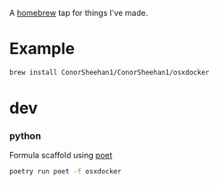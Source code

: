 A [homebrew](https://docs.brew.sh/) tap for things I've made.

# Example
```bash
brew install ConorSheehan1/ConorSheehan1/osxdocker
```

# dev
### python
Formula scaffold using [poet](https://github.com/tdsmith/homebrew-pypi-poet)
```bash
poetry run poet -f osxdocker
```
